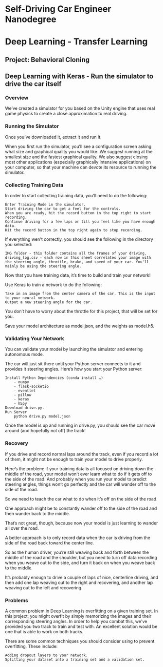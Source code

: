 # Self-Driving Car Engineer Nanodegree
# Deep Learning - Transfer Learning
## Project: Behavioral Cloning
## Deep Learning with Keras - Run the simulator to drive the car itself

### Overview
We’ve created a simulator for you based on the Unity engine that uses real game physics to create a close approximation to real driving.

### Running the Simulator

Once you’ve downloaded it, extract it and run it.

When you first run the simulator, you’ll see a configuration screen asking what size and graphical quality you would like. We suggest running at the smallest size and the fastest graphical quality. We also suggest closing most other applications (especially graphically intensive applications) on your computer, so that your machine can devote its resource to running the simulator.

### Collecting Training Data

In order to start collecting training data, you'll need to do the following:

    Enter Training Mode in the simulator.
    Start driving the car to get a feel for the controls.
    When you are ready, hit the record button in the top right to start recording.
    Continue driving for a few laps or till you feel like you have enough data.
    Hit the record button in the top right again to stop recording.

If everything wen't correctly, you should see the following in the directory you selected:

    IMG folder - this folder contains all the frames of your driving.
    driving_log.csv - each row in this sheet correlates your image with the steering angle, throttle, brake, and speed of your car. You'll mainly be using the steering angle.

Now that you have training data, it’s time to build and train your network!

Use Keras to train a network to do the following:

    Take in an image from the center camera of the car. This is the input to your neural network.
    Output a new steering angle for the car.

You don’t have to worry about the throttle for this project, that will be set for you.

Save your model architecture as model.json, and the weights as model.h5.

### Validating Your Network

You can validate your model by launching the simulator and entering autonomous mode.

The car will just sit there until your Python server connects to it and provides it steering angles. Here’s how you start your Python server:

    Install Python Dependencies (conda install …)
        - numpy
        - flask-socketio
        - eventlet
        - pillow
        - keras
        - h5py
    Download drive.py.
    Run Server
        python drive.py model.json
        
Once the model is up and running in drive.py, you should see the car move around (and hopefully not off) the track!

### Recovery
If you drive and record normal laps around the track, even if you record a lot of them, it might not be enough to train your model to drive properly.

Here’s the problem: if your training data is all focused on driving down the middle of the road, your model won’t ever learn what to do if it gets off to the side of the road. And probably when you run your model to predict steering angles, things won’t go perfectly and the car will wander off to the side of the road.

So we need to teach the car what to do when it’s off on the side of the road.

One approach might be to constantly wander off to the side of the road and then wander back to the middle.

That’s not great, though, because now your model is just learning to wander all over the road.

A better approach is to only record data when the car is driving from the side of the road back toward the center line.

So as the human driver, you’re still weaving back and forth between the middle of the road and the shoulder, but you need to turn off data recording when you weave out to the side, and turn it back on when you weave back to the middle.

It’s probably enough to drive a couple of laps of nice, centerline driving, and then add one lap weaving out to the right and recovering, and another lap weaving out to the left and recovering.

### Problems

A common problem in Deep Learning is overfitting on a given training set. In this project, you might overfit by simply memorizing the images and their corresponding steering angles. In order to help you combat this, we've provided you two track to train and test with. An excellent solution would be one that is able to work on both tracks.

There are some common techniques you should consider using to prevent overfitting. These include:

    Adding dropout layers to your network.
    Splitting your dataset into a training set and a validation set.


